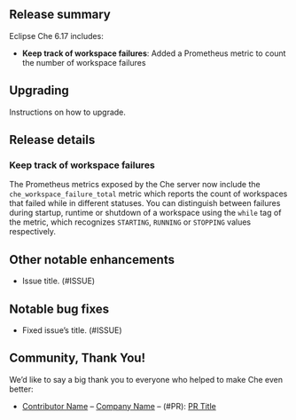 ## Release summary

Eclipse Che 6.17 includes:

* **Keep track of workspace failures**: Added a Prometheus metric to count the number of workspace
failures


## Upgrading

Instructions on how to upgrade.


## Release details

### Keep track of workspace failures

The Prometheus metrics exposed by the Che server now include the `che_workspace_failure_total` 
metric which reports the count of workspaces that failed while in different statuses. You can
distinguish between failures during startup, runtime or shutdown of a workspace using the `while`
tag of the metric, which recognizes `STARTING`, `RUNNING` or `STOPPING` values respectively.
 
## Other notable enhancements

* Issue title. (#ISSUE)

## Notable bug fixes

* Fixed issue’s title. (#ISSUE)

## Community, Thank You!

We’d like to say a big thank you to everyone who helped to make Che even better:

* [Contributor Name](<PROFILE_URL>) – [Company Name](<COMPANY_URL>) – (#PR): [PR Title](<PR_URL>)
